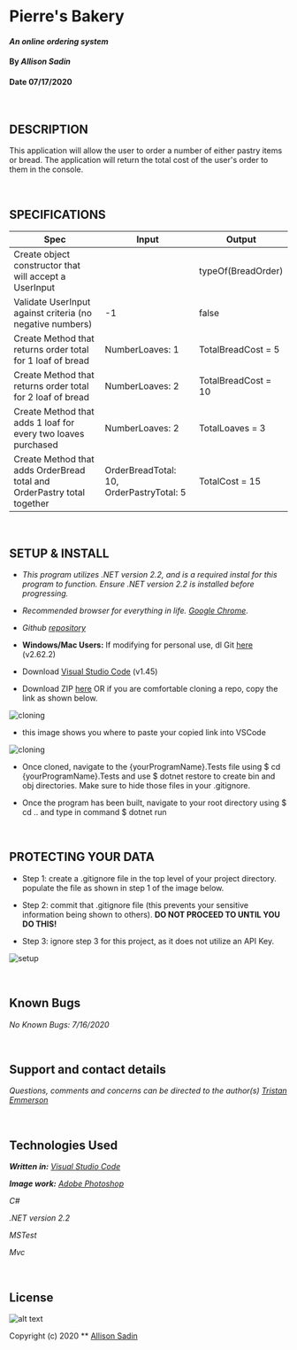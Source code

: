 # Pierre's Bakery

#### _An online ordering system_	

#### By _**Allison Sadin**_
#### Date 07/17/2020

<br>

## **DESCRIPTION**

This application will allow the user to order a number of either pastry items or bread. The application will return the total cost of the user's order to them in the console.

<br>

 ## **SPECIFICATIONS**

| Spec 	| Input 	| Output 	|
|-	|-	|-	|
| Create object constructor that will accept a UserInput 	| 	| typeOf(BreadOrder) |
| Validate UserInput against criteria (no negative numbers) 	| -1 	| false 	|
| Create Method that returns order total for 1 loaf of bread| NumberLoaves: 1	| TotalBreadCost = 5 	|
| Create Method that returns order total for 2 loaf of bread 	| NumberLoaves: 2	| TotalBreadCost = 10|
| Create Method that adds 1 loaf for every two loaves purchased 	| NumberLoaves: 2 	| TotalLoaves = 3 	|
| Create Method that adds OrderBread total and OrderPastry total together| OrderBreadTotal: 10, OrderPastryTotal: 5	| TotalCost = 15	|




<br>

## **SETUP & INSTALL**

* _This program utilizes .NET version 2.2, and is a required instal for this program to function. Ensure .NET version 2.2 is installed before progressing._

*  _Recommended browser for everything in life. [Google Chrome](https://www.google.com/chrome/)_.

*  _Github [repository](https://github.com/tmemmerson/Scrabble.Solution.git)_



*  **Windows/Mac Users:** If modifying for personal use, dl Git [here](https://git-scm.com/downloads/) (v2.62.2)

* Download [Visual Studio Code](https://code.visualstudio.com/) (v1.45)

* Download ZIP [here](https://github.com/tmemmerson/Scrabble.Solution.git) OR if you are comfortable cloning a repo, copy the link as shown below.

![cloning](https://coding-assets.s3-us-west-2.amazonaws.com/img/clone.gif "How to clone repo")

* this image shows you where to paste your copied link into VSCode

![cloning](https://coding-assets.s3-us-west-2.amazonaws.com/img/clone-github2.gif "Cloning from Github within VSCode")

* Once cloned, navigate to the {yourProgramName}.Tests file using $ cd {yourProgramName}.Tests and use $ dotnet restore to create bin and obj directories. Make sure to hide those files in your .gitignore.

* Once the program has been built, navigate to your root directory using $ cd .. and type in command $ dotnet run

<br>

## **PROTECTING YOUR DATA**

* Step 1: create a .gitignore file in the top level of your project directory. populate the file as shown in step 1 of the image below.

* Step 2: commit that .gitignore file (this prevents your sensitive information being shown to others). **DO NOT PROCEED TO UNTIL YOU DO THIS!**

* Step 3: ignore step 3 for this project, as it does not utilize an API Key.

![setup](https://coding-assets.s3-us-west-2.amazonaws.com/img/readme-image.jpg "Set up instructions")


<br>

## **Known Bugs**

 _No Known Bugs: 7/16/2020_

<br>

## **Support and contact details**

_Questions, comments and concerns can be directed to the author(s) [Tristan Emmerson](tristan@stickerslug.com)_

<br>

## **Technologies Used**

_**Written in:** [Visual Studio Code](https://code.visualstudio.com/)_

_**Image work:** [Adobe Photoshop](https://www.adobe.com/products/photoshop.html/)_

_C#_ 

_.NET version 2.2_

_MSTest_

_Mvc_


<br>

## **License**
![alt text][logo]

[logo]: https://img.shields.io/bower/l/bootstrap "MIT License"

Copyright (c) 2020 ** [Allison Sadin](aesadin@gmail.com)